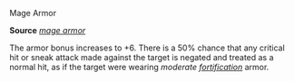 Mage Armor

**Source** [_mage armor_](/pathfinderRPG/prd/spells/mageArmor.html#_mage-armor)

The armor bonus increases to +6. There is a 50% chance that any critical hit or sneak attack made against the target is negated and treated as a normal hit, as if the target were wearing _moderate [fortification](/pathfinderRPG/prd/magicItems/armor.html#_armor-fortification)_ armor.

